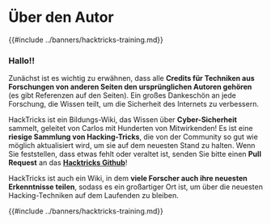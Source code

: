 # Über den Autor

{{#include ../banners/hacktricks-training.md}}

### Hallo!!

Zunächst ist es wichtig zu erwähnen, dass alle **Credits für Techniken aus Forschungen von anderen Seiten den ursprünglichen Autoren gehören** (es gibt Referenzen auf den Seiten). Ein großes Dankeschön an jede Forschung, die Wissen teilt, um die Sicherheit des Internets zu verbessern.

HackTricks ist ein Bildungs-Wiki, das Wissen über **Cyber-Sicherheit** sammelt, geleitet von Carlos mit Hunderten von Mitwirkenden! Es ist eine **riesige Sammlung von Hacking-Tricks**, die von der Community so gut wie möglich aktualisiert wird, um sie auf dem neuesten Stand zu halten. Wenn Sie feststellen, dass etwas fehlt oder veraltet ist, senden Sie bitte einen **Pull Request** an das [**Hacktricks Github**](https://github.com/carlospolop/hacktricks)!

HackTricks ist auch ein Wiki, in dem **viele Forscher auch ihre neuesten Erkenntnisse teilen**, sodass es ein großartiger Ort ist, um über die neuesten Hacking-Techniken auf dem Laufenden zu bleiben.

{{#include ../banners/hacktricks-training.md}}
